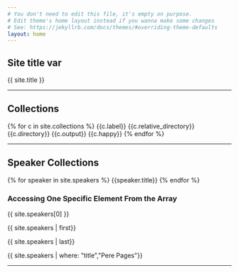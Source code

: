 ```yaml
---
# You don't need to edit this file, it's empty on purpose.
# Edit theme's home layout instead if you wanna make some changes
# See: https://jekyllrb.com/docs/themes/#overriding-theme-defaults
layout: home
---
```


## Site title var 

{{ site.title }}

---

## Collections

{% for c in site.collections %}
    {{c.label}} {{c.relative_directory}} {{c.directory}} {{c.output}} {{c.happy}}
{% endfor %}

---

## Speaker Collections

{% for speaker in site.speakers %}
    {{speaker.title}}
{% endfor %}

### Accessing One Specific Element From the Array

{{ site.speakers[0] }}

{{ site.speakers | first}}

{{ site.speakers | last}}

{{ site.speakers | where: "title","Pere Pages"}}

---


